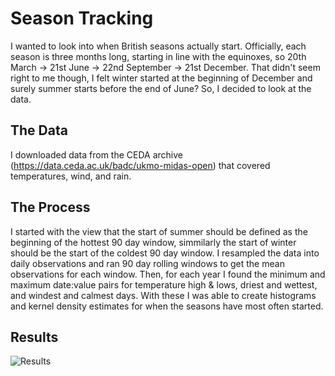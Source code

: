 # Season Tracking
 I wanted to look into when British seasons actually start.  Officially, each season is three months long, starting in line with the equinoxes, so 20th March -> 21st June -> 22nd September -> 21st December.
 That didn't seem right to me though, I felt winter started at the beginning of December and surely summer starts before the end of June?  So, I decided to look at the data.
 
 ## The Data
 I downloaded data from the CEDA archive (https://data.ceda.ac.uk/badc/ukmo-midas-open) that covered temperatures, wind, and rain.
 
 ## The Process
 I started with the view that the start of summer should be defined as the beginning of the hottest 90 day window, simmilarly the start of winter should be the start of the coldest 90 day window.
 I resampled the data into daily observations and ran 90 day rolling windows to get the mean observations for each window.  Then, for each year I found the minimum and maximum date:value pairs for temperature high & lows, driest and wettest, and windest and calmest days.  With these I was able to create histograms and kernel density estimates for when the seasons have most often started.
 
 ## Results
![Results](https://user-images.githubusercontent.com/83808129/123626537-dcc26f00-d808-11eb-84ac-1bc112117741.jpg)


